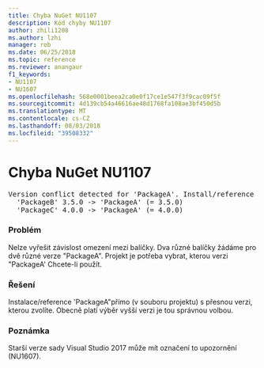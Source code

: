 ```yaml
---
title: Chyba NuGet NU1107
description: Kód chyby NU1107
author: zhili1208
ms.author: lzhi
manager: rob
ms.date: 06/25/2018
ms.topic: reference
ms.reviewer: anangaur
f1_keywords:
- NU1107
- NU1607
ms.openlocfilehash: 568e0001beea2ca0e0f17ce1e547f3f9cac09f5f
ms.sourcegitcommit: 4d139cb54a46616ae48d1768fa108ae3bf450d5b
ms.translationtype: MT
ms.contentlocale: cs-CZ
ms.lasthandoff: 08/03/2018
ms.locfileid: "39508332"
---
```

# <a name="nuget-error-nu1107"></a>Chyba NuGet NU1107

<pre>Version conflict detected for 'PackageA'. Install/reference 'PackageA' v4.0.0 directly to resolve this issue.<br/>  'PackageB' 3.5.0 -> 'PackageA' (= 3.5.0)<br/>  'PackageC' 4.0.0 -> 'PackageA' (= 4.0.0)</pre>

### <a name="issue"></a>Problém
Nelze vyřešit závislost omezení mezi balíčky. Dva různé balíčky žádáme pro dvě různé verze "PackageA". Projekt je potřeba vybrat, kterou verzi "PackageA' Chcete-li použít.

### <a name="solution"></a>Řešení
Instalace/reference 'PackageA"přímo (v souboru projektu) s přesnou verzi, kterou zvolíte.
Obecně platí výběr vyšší verzi je tou správnou volbou.

### <a name="note"></a>Poznámka
Starší verze sady Visual Studio 2017 může mít označení to upozornění (NU1607).
